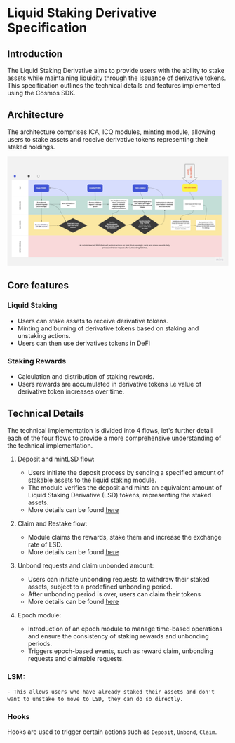# Liquid Staking Derivative Specification

## Introduction

The Liquid Staking Derivative aims to provide users with the ability to stake assets while maintaining liquidity through the issuance of derivative tokens. This specification outlines the technical details and features implemented using the Cosmos SDK.

## Architecture

The architecture comprises ICA, ICQ modules, minting module, allowing users to stake assets and receive derivative tokens representing their staked holdings.

![Alt text](image.png)

## Core features

### Liquid Staking
- Users can stake assets to receive derivative tokens.
- Minting and burning of derivative tokens based on staking and unstaking actions.
- Users can then use derivatives tokens in DeFi

### Staking Rewards
- Calculation and distribution of staking rewards.
- Users rewards are accumulated in derivative tokens i.e value of derivative token increases over time.

## Technical Details
The technical implementation is divided into 4 flows, let's further detail each of the four flows to provide a more comprehensive understanding of the technical implementation.

1. Deposit and mintLSD flow:
    - Users initiate the deposit process by sending a specified amount of stakable assets to the liquid staking module.
    - The module verifies the deposit and mints an equivalent amount of Liquid Staking Derivative (LSD) tokens, representing the staked assets.
    - More details can be found [here](./DEPOSIT.md)

2. Claim and Restake flow:
    - Module claims the rewards, stake them and increase the exchange rate of LSD.
    - More details can be found [here](./CLAIMANDRESTAKE.md)

3. Unbond requests and claim unbonded amount:
    - Users can initiate unbonding requests to withdraw their staked assets, subject to a predefined unbonding period.
    - After unbonding period is over, users can claim their tokens
    - More details can be found [here](./WITHDRAW.md)

4. Epoch module:
    - Introduction of an epoch module to manage time-based operations and ensure the consistency of staking rewards and unbonding periods.
    - Triggers epoch-based events, such as reward claim, unbonding requests and claimable requests.

### LSM:
    - This allows users who have already staked their assets and don't want to unstake to move to LSD, they can do so directly.

### Hooks
Hooks are used to trigger certain actions such as `Deposit`, `Unbond`, `Claim`.